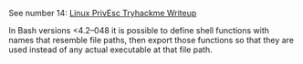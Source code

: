 See number 14: [Linux PrivEsc Tryhackme Writeup](https://infosecwriteups.com/linux-privesc-tryhackme-writeup-bf4e32460ee5)

In Bash versions <4.2–048 it is possible to define shell functions with names that resemble file paths, then export those functions so that they are used instead of any actual executable at that file path.